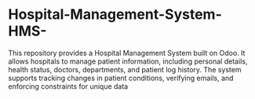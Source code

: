 # Hospital-Management-System-HMS-
This repository provides a Hospital Management System built on Odoo. It allows hospitals to manage patient information, including personal details, health status, doctors, departments, and patient log history. The system supports tracking changes in patient conditions, verifying emails, and enforcing constraints for unique data
